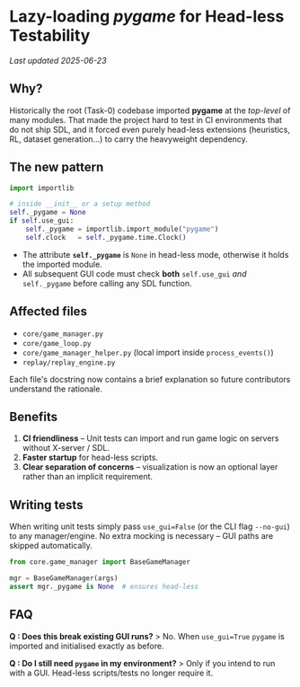 # Lazy-loading *pygame* for Head-less Testability

*Last updated 2025-06-23*

## Why?

Historically the root (Task-0) codebase imported **pygame** at the *top-level* of
many modules. That made the project hard to test in CI environments that do not
ship SDL, and it forced even purely head-less extensions (heuristics, RL,
dataset generation…) to carry the heavyweight dependency.

## The new pattern

```python
import importlib

# inside __init__ or a setup method
self._pygame = None
if self.use_gui:
    self._pygame = importlib.import_module("pygame")
    self.clock   = self._pygame.time.Clock()
```

*   The attribute **`self._pygame`** is `None` in head-less mode, otherwise it
    holds the imported module.
*   All subsequent GUI code must check **both** `self.use_gui` *and*
    `self._pygame` before calling any SDL function.

## Affected files

* `core/game_manager.py`
* `core/game_loop.py`
* `core/game_manager_helper.py` (local import inside `process_events()`)
* `replay/replay_engine.py`

Each file's docstring now contains a brief explanation so future contributors
understand the rationale.

## Benefits

1. **CI friendliness** – Unit tests can import and run game logic on servers
   without X-server / SDL.
2. **Faster startup** for head-less scripts.
3. **Clear separation of concerns** – visualization is now an optional layer
   rather than an implicit requirement.

## Writing tests

When writing unit tests simply pass `use_gui=False` (or the CLI flag
`--no-gui`) to any manager/engine. No extra mocking is necessary – GUI paths
are skipped automatically.

```python
from core.game_manager import BaseGameManager

mgr = BaseGameManager(args)
assert mgr._pygame is None  # ensures head-less
```

## FAQ

**Q : Does this break existing GUI runs?**  > No. When `use_gui=True`
`pygame` is imported and initialised exactly as before.

**Q : Do I still need `pygame` in my environment?**  > Only if you intend to run
with a GUI. Head-less scripts/tests no longer require it. 